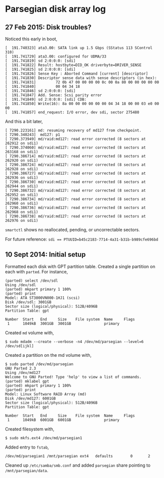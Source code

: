 # Parsegian disk array log

## 27 Feb 2015: Disk troubles?

Noticed this early in boot,

```
[  191.740323] ata3.00: SATA link up 1.5 Gbps (SStatus 113 SControl 310)
[  191.741729] ata3.00: configured for UDMA/33
[  191.741819] sd 2:0:0:0: [sdi]  
[  191.741822] Result: hostbyte=DID_OK driverbyte=DRIVER_SENSE
[  191.741825] sd 2:0:0:0: [sdi]  
[  191.741826] Sense Key : Aborted Command [current] [descriptor]
[  191.741830] Descriptor sense data with sense descriptors (in hex):
[  191.741831]         72 0b 47 00 00 00 00 0c 00 0a 80 00 00 00 00 00 
[  191.741840]         00 04 34 18 
[  191.741846] sd 2:0:0:0: [sdi]  
[  191.741847] Add. Sense: Scsi parity error
[  191.741849] sd 2:0:0:0: [sdi] CDB: 
[  191.741850] Write(16): 8a 00 00 00 00 00 00 04 34 18 00 00 03 e0 00 00
[  191.741857] end_request: I/O error, dev sdi, sector 275480
```

And this a bit later,

```
[ 7290.223161] md: resuming recovery of md127 from checkpoint.
[ 7290.340243]  md127: p1
[ 7290.373949] md/raid:md127: read error corrected (8 sectors at 262912 on sdi1)
[ 7290.374060] md/raid:md127: read error corrected (8 sectors at 263168 on sdi1)
[ 7290.386714] md/raid:md127: read error corrected (8 sectors at 262920 on sdi1)
[ 7290.386724] md/raid:md127: read error corrected (8 sectors at 262928 on sdi1)
[ 7290.386727] md/raid:md127: read error corrected (8 sectors at 262936 on sdi1)
[ 7290.386730] md/raid:md127: read error corrected (8 sectors at 262944 on sdi1)
[ 7290.386732] md/raid:md127: read error corrected (8 sectors at 262952 on sdi1)
[ 7290.386734] md/raid:md127: read error corrected (8 sectors at 262960 on sdi1)
[ 7290.386736] md/raid:md127: read error corrected (8 sectors at 262968 on sdi1)
[ 7290.386738] md/raid:md127: read error corrected (8 sectors at 262976 on sdi1)
```

`smartctl` shows no reallocated, pending, or uncorrectable sectors.

For future reference: `sdi == PTUUID=b45c2183-7714-4a31-b31b-b989cfe696bd`


## 10 Sept 2014: Initial setup

Formatted each disk with GPT partition table. Created a single
partition on each with `parted`. For instance,

    (parted) select /dev/sdl
    Using /dev/sdl
    (parted) mkpart primary 1 100%
    (parted) print
    Model: ATA ST3000VN000-1HJ1 (scsi)
    Disk /dev/sdl: 3001GB
    Sector size (logical/physical): 512B/4096B
    Partition Table: gpt

    Number  Start   End     Size    File system  Name     Flags
     1      1049kB  3001GB  3001GB               primary


Created `md` volume with,

    $ sudo mdadm --create --verbose -n4 /dev/md/parsegian --level=6 /dev/sd[ijkl]

Created a partition on the md volume with,

    $ sudo parted /dev/md/parsegian
    GNU Parted 2.3
    Using /dev/md127
    Welcome to GNU Parted! Type 'help' to view a list of commands.
    (parted) mklabel gpt
    (parted) mkpart primary 1 100%
    (parted) print
    Model: Linux Software RAID Array (md)
    Disk /dev/md127: 6001GB
    Sector size (logical/physical): 512B/4096B
    Partition Table: gpt

    Number  Start   End     Size    File system  Name     Flags
     1      1049kB  6001GB  6001GB               primary

Created filesystem with,

    $ sudo mkfs.ext4 /dev/md/parsegian1

Added entry to `fstab`,

    /dev/md/parsegian1 /mnt/parsegian ext4   defaults        0       2

Cleaned up `/etc/samba/smb.conf` and added `parsegian` share pointing
to `/mnt/parsegian/data`.
